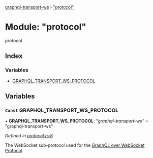 [graphql-transport-ws](../README.md) › ["protocol"](_protocol_.md)

# Module: "protocol"

protocol

## Index

### Variables

* [GRAPHQL_TRANSPORT_WS_PROTOCOL](_protocol_.md#const-graphql_transport_ws_protocol)

## Variables

### `Const` GRAPHQL_TRANSPORT_WS_PROTOCOL

• **GRAPHQL_TRANSPORT_WS_PROTOCOL**: *"graphql-transport-ws"* = "graphql-transport-ws"

*Defined in [protocol.ts:8](https://github.com/enisdenjo/graphql-transport-ws/blob/e35a1ac/src/protocol.ts#L8)*

The WebSocket sub-protocol used for the [GraphQL over WebSocket Protocol](/PROTOCOL.md).
